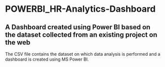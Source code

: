 # POWERBI_HR-Analytics-Dashboard
A Dashboard created using Power BI based on the dataset collected from an existing project on the web
----------------------------------------------------------

The CSV file contains the dataset on which data analysis is performed and a dashboard is created using MS Power BI.
